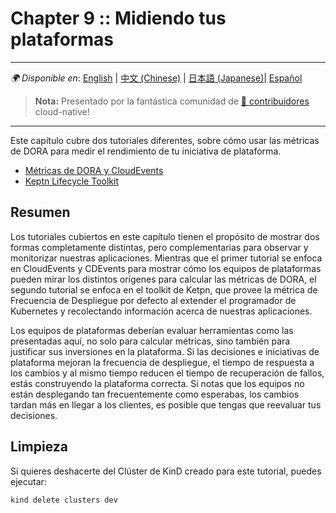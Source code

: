 # Chapter 9 :: Midiendo tus plataformas

---
_🌍 Disponible en_: [English](README.md) | [中文 (Chinese)](README-zh.md) | [日本語 (Japanese)](README-ja.md)| [Español](README-es.md)

> **Nota:** Presentado por la fantástica comunidad
> de [ 🌟 contribuidores](https://github.com/salaboy/platforms-on-k8s/graphs/contributors) cloud-native!

---

Este capítulo cubre dos tutoriales diferentes, sobre cómo usar las métricas de DORA para medir el rendimiento de tu iniciativa de plataforma.

- [Métricas de DORA y CloudEvents](dora-cloudevents/README-es.md)
- [Keptn Lifecycle Toolkit](keptn/README-es.md)

## Resumen

Los tutoriales cubiertos en este capítulo tienen el propósito de mostrar dos formas completamente distintas,
pero complementarias para observar y monitorizar nuestras aplicaciones.
Mientras que el primer tutorial se enfoca en CloudEvents y CDEvents para mostrar cómo los equipos de plataformas pueden mirar los distintos orígenes para calcular las métricas de DORA, el segundo tutorial se enfoca en el toolkit de Ketpn, que provee la métrica de Frecuencia de Despliegue por defecto al extender el programador de Kubernetes y recolectando información acerca de nuestras aplicaciones.

Los equipos de plataformas deberían evaluar herramientas como las presentadas aquí, no solo para calcular métricas, sino también para justificar sus inversiones en la plataforma.
Si las decisiones e iniciativas de plataforma mejoran la frecuencia de despliegue, el tiempo de respuesta a los cambios y al mismo tiempo reducen el tiempo de recuperación de fallos, estás construyendo la plataforma correcta.
Si notas que los equipos no están desplegando tan frecuentemente como esperabas, los cambios tardan más en llegar a los clientes, es posible que tengas que reevaluar tus decisiones.

## Limpieza

Si quieres deshacerte del Clúster de KinD creado para este tutorial, puedes ejecutar:

```shell
kind delete clusters dev
```
